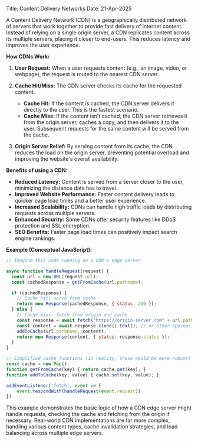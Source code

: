 Title: Content Delivery Networks
Date: 21-Apr-2025

A Content Delivery Network (CDN) is a geographically distributed network of servers that work together to provide fast delivery of internet content.  Instead of relying on a single origin server, a CDN replicates content across its multiple servers, placing it closer to end-users. This reduces latency and improves the user experience.

**How CDNs Work:**

1. **User Request:** When a user requests content (e.g., an image, video, or webpage), the request is routed to the nearest CDN server.

2. **Cache Hit/Miss:** The CDN server checks its cache for the requested content.
    - **Cache Hit:** If the content is cached, the CDN server delivers it directly to the user. This is the fastest scenario.
    - **Cache Miss:** If the content isn't cached, the CDN server retrieves it from the origin server, caches a copy, and then delivers it to the user. Subsequent requests for the same content will be served from the cache.

3. **Origin Server Relief:** By serving content from its cache, the CDN reduces the load on the origin server, preventing potential overload and improving the website's overall availability.

**Benefits of using a CDN:**

* **Reduced Latency:** Content is served from a server closer to the user, minimizing the distance data has to travel.
* **Improved Website Performance:** Faster content delivery leads to quicker page load times and a better user experience.
* **Increased Scalability:** CDNs can handle high traffic loads by distributing requests across multiple servers.
* **Enhanced Security:** Some CDNs offer security features like DDoS protection and SSL encryption.
* **SEO Benefits:** Faster page load times can positively impact search engine rankings.


**Example (Conceptual JavaScript):**

```javascript
// Imagine this code running on a CDN's edge server

async function handleRequest(request) {
  const url = new URL(request.url);
  const cachedResponse = getFromCache(url.pathname);

  if (cachedResponse) {
    // Cache hit: serve from cache
    return new Response(cachedResponse, { status: 200 });
  } else {
    // Cache miss: fetch from origin and cache
    const response = await fetch("https://origin-server.com" + url.pathname);
    const content = await response.clone().text(); // or other appropriate method like arrayBuffer() for binary data.
    addToCache(url.pathname, content);
    return new Response(content, { status: response.status });
  }
}

// Simplified cache functions (in reality, these would be more robust)
const cache = new Map();
function getFromCache(key) { return cache.get(key); }
function addToCache(key, value) { cache.set(key, value); }

addEventListener('fetch', event => {
    event.respondWith(handleRequest(event.request))
})
```

This example demonstrates the basic logic of how a CDN edge server might handle requests, checking the cache and fetching from the origin if necessary.  Real-world CDN implementations are far more complex, handling various content types, cache invalidation strategies, and load balancing across multiple edge servers.
